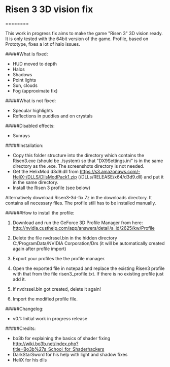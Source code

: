 # Risen 3 3D vision fix
========

This work in progress fix aims to make the game "Risen 3" 3D vision ready.
It is only tested with the 64bit version of the game.
Profile, based on Prototype, fixes a lot of halo issues.

#####What is fixed:
- HUD moved to depth
- Halos
- Shadows
- Point lights
- Sun, clouds
- Fog (approximate fix)

#####What is not fixed:
- Specular highlights
- Reflections in puddles and on crystals

#####Disabled effects:
- Sunrays

#####Installation:
- Copy this folder structure into the directory which contains the Risen3.exe (should be ./system) so that "DX9Settings.ini" is in the same directory as the .exe. The screenshots directory is not needed.
- Get the HelixMod d3d9.dll from https://s3.amazonaws.com/-HeliX-/DLLS/DllsModPack1.zip (/DLLs/RELEASE/x64/d3d9.dll) and put it in the same directory.
- Install the Risen 3 profile (see below)

Alternatively download Risen3-3d-fix.7z in the downloads directory. It contains all necessary files. The profile still has to be installed manually.

######How to install the profile:

1. Download and run the GeForce 3D Profile Manager from here:
http://nvidia.custhelp.com/app/answers/detail/a_id/2625/kw/Profile

2. Delete the file nvdrssel.bin in the hidden directory C:/ProgramData/NVIDIA Corporation/Drs (it will be automatically created again after profile import)

3. Export your profiles the the profile manager.

4. Open the exported file in notepad and replace the existing Risen3 profile with that from the file risen3_profile.txt. If there is no existing profile just add it.

5. If nvdrssel.bin got created, delete it again!

6. Import the modified profile file.

#####Changelog:
- v0.1: Initial work in progress release

#####Credits:
- bo3b for explaining the basics of shader fixing
  http://wiki.bo3b.net/index.php?title=Bo3b%27s_School_for_Shaderhackers
- DarkStarSword for his help with light and shadow fixes
- HeliX for his dlls

